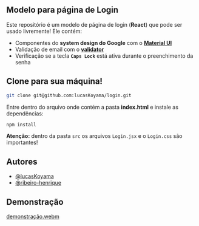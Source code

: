 
## Modelo para página de Login    
Este repositório é um modelo de página de login (**React**) que pode ser usado livremente! Ele contém:

 - Componentes do **system design do Google** com o [**Material UI**](https://mui.com/)
 - Validação de email com o [**validator**](https://www.npmjs.com/package/validator)
 - Verificação se a tecla **`Caps Lock`** está ativa durante o preenchimento da senha

## Clone para sua máquina!

```bash
git clone git@github.com:lucasKoyama/login.git
```
Entre dentro do arquivo onde contém a pasta **index.html** e instale as dependências:
```bash
npm install
```
**Atenção:** dentro da pasta ```src``` os arquivos ```Login.jsx``` e o ```Login.css``` são importantes!

## Autores

- [@lucasKoyama](https://github.com/lucasKoyama)
- [@ribeiro-henrique](https://github.com/ribeiro-henrique)

## Demonstração
[demonstração.webm](https://github.com/lucasKoyama/login/assets/121680414/26301951-9473-497f-b78c-a725762bfc08)
